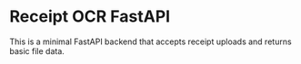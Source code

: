 # Receipt OCR FastAPI

This is a minimal FastAPI backend that accepts receipt uploads and returns basic file data.
